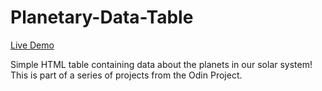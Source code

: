 # Planetary-Data-Table

<a href="https://dustydogcodex.github.io/Planetary-Data-Table/">Live Demo</a>

Simple HTML table containing data about the planets in our solar system!
This is part of a series of projects from the Odin Project.


